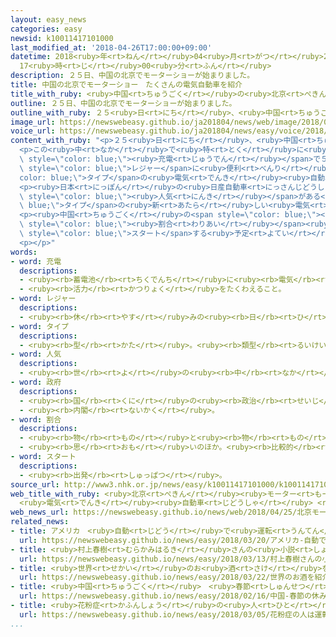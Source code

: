 ```yaml
---
layout: easy_news
categories: easy
newsid: k10011417101000
last_modified_at: '2018-04-26T17:00:00+09:00'
datetime: 2018<ruby>年<rt>ねん</rt></ruby>04<ruby>月<rt>がつ</rt></ruby>26<ruby>日<rt>にち</rt></ruby>
  17<ruby>時<rt>じ</rt></ruby>00<ruby>分<rt>ふん</rt></ruby>
description: ２５日、中国の北京でモーターショーが始まりました。
title: 中国の北京でモーターショー　たくさんの電気自動車を紹介
title_with_ruby: <ruby>中国<rt>ちゅうごく</rt></ruby>の<ruby>北京<rt>ぺきん</rt></ruby>でモーターショー　たくさんの<ruby>電気<rt>でんき</rt></ruby><ruby>自動車<rt>じどうしゃ</rt></ruby>を<ruby>紹介<rt>しょうかい</rt></ruby>
outline: ２５日、中国の北京でモーターショーが始まりました。
outline_with_ruby: ２５<ruby>日<rt>にち</rt></ruby>、<ruby>中国<rt>ちゅうごく</rt></ruby>の<ruby>北京<rt>ぺきん</rt></ruby>でモーターショーが<ruby>始<rt>はじ</rt></ruby>まりました。
image_url: https://newswebeasy.github.io/ja201804/news/web/image/2018/04/25/K10011417101_1804251627_1804251632_01_02.jpg
voice_url: https://newswebeasy.github.io/ja201804/news/easy/voice/2018/04/26/k10011417101000.mp4
content_with_ruby: "<p>２５<ruby>日<rt>にち</rt></ruby>、<ruby>中国<rt>ちゅうごく</rt></ruby>の<ruby>北京<rt>ぺきん</rt></ruby>でモーターショーが<ruby>始<rt>はじ</rt></ruby>まりました。いろいろな<ruby>国<rt>くに</rt></ruby>の<ruby>会社<rt>かいしゃ</rt></ruby>が<ruby>新<rt>あたら</rt></ruby>しい<ruby>車<rt>くるま</rt></ruby>を１０００<ruby>台<rt>だい</rt></ruby>ぐらい<ruby>紹介<rt>しょうかい</rt></ruby>しています。</p>\n\
  <p>この<ruby>中<rt>なか</rt></ruby>で<ruby>特<rt>とく</rt></ruby>に<ruby>多<rt>おお</rt></ruby>いのは<ruby>電気<rt>でんき</rt></ruby><ruby>自動車<rt>じどうしゃ</rt></ruby>です。<ruby>中国<rt>ちゅうごく</rt></ruby>の<ruby>北京<rt>ぺきん</rt></ruby><ruby>自動車<rt>じどうしゃ</rt></ruby>グループという<ruby>会社<rt>かいしゃ</rt></ruby>は、１<ruby>回<rt>かい</rt></ruby>の<span\
  \ style=\"color: blue;\"><ruby>充電<rt>じゅうでん</rt></ruby></span>で５００ｋｍ<ruby>走<rt>はし</rt></ruby>ることもできる<ruby>車<rt>くるま</rt></ruby>などを<ruby>紹介<rt>しょうかい</rt></ruby>しています。<ruby>上海<rt>しゃんはい</rt></ruby>の<ruby>会社<rt>かいしゃ</rt></ruby>は、<span\
  \ style=\"color: blue;\">レジャー</span>に<ruby>便利<rt>べんり</rt></ruby>なＳＵＶという<span style=\"\
  color: blue;\">タイプ</span>の<ruby>電気<rt>でんき</rt></ruby><ruby>自動車<rt>じどうしゃ</rt></ruby>を<ruby>出<rt>だ</rt></ruby>しました。</p>\n\
  <p><ruby>日本<rt>にっぽん</rt></ruby>の<ruby>日産自動車<rt>にっさんじどうしゃ</rt></ruby>も、<ruby>中国<rt>ちゅうごく</rt></ruby>で<span\
  \ style=\"color: blue;\"><ruby>人気<rt>にんき</rt></ruby></span>がある<span style=\"color:\
  \ blue;\">タイプ</span>の<ruby>新<rt>あたら</rt></ruby>しい<ruby>電気<rt>でんき</rt></ruby><ruby>自動車<rt>じどうしゃ</rt></ruby>を<ruby>紹介<rt>しょうかい</rt></ruby>しています。</p>\n\
  <p><ruby>中国<rt>ちゅうごく</rt></ruby>の<span style=\"color: blue;\"><ruby>政府<rt>せいふ</rt></ruby></span>は、<ruby>空気<rt>くうき</rt></ruby>が<ruby>汚<rt>よご</rt></ruby>れないようにするため、<ruby>電気<rt>でんき</rt></ruby><ruby>自動車<rt>じどうしゃ</rt></ruby>などガソリン<ruby>以外<rt>いがい</rt></ruby>でも<ruby>走<rt>はし</rt></ruby>る<ruby>車<rt>くるま</rt></ruby>を<ruby>多<rt>おお</rt></ruby>くしたいと<ruby>考<rt>かんが</rt></ruby>えています。<ruby>来年<rt>らいねん</rt></ruby>からは、<ruby>会社<rt>かいしゃ</rt></ruby>が<ruby>作<rt>つく</rt></ruby>る<ruby>車<rt>くるま</rt></ruby>の<ruby>中<rt>なか</rt></ruby>で、<ruby>決<rt>き</rt></ruby>まった<span\
  \ style=\"color: blue;\"><ruby>割合<rt>わりあい</rt></ruby></span><ruby>以上<rt>いじょう</rt></ruby>を<ruby>電気<rt>でんき</rt></ruby><ruby>自動車<rt>じどうしゃ</rt></ruby>などにしなければならないという<ruby>新<rt>あたら</rt></ruby>しい<ruby>規則<rt>きそく</rt></ruby>が<span\
  \ style=\"color: blue;\">スタート</span>する<ruby>予定<rt>よてい</rt></ruby>です。</p>\n<p></p>\n\
  <p></p>"
words:
- word: 充電
  descriptions:
  - <ruby><rb>蓄電池</rb><rt>ちくでんち</rt></ruby>に<ruby><rb>電気</rb><rt>でんき</rt></ruby>をたくわえること。
  - <ruby><rb>活力</rb><rt>かつりょく</rt></ruby>をたくわえること。
- word: レジャー
  descriptions:
  - <ruby><rb>休</rb><rt>やす</rt></ruby>みの<ruby><rb>日</rb><rt>ひ</rt></ruby>に<ruby><rb>旅行</rb><rt>りょこう</rt></ruby>したり、<ruby><rb>楽</rb><rt>たの</rt></ruby>しく<ruby><rb>遊</rb><rt>あそ</rt></ruby>んだりして<ruby><rb>過</rb><rt>す</rt></ruby>ごすこと。<ruby><rb>余暇</rb><rt>よか</rt></ruby>。
- word: タイプ
  descriptions:
  - <ruby><rb>型</rb><rt>かた</rt></ruby>。<ruby><rb>類型</rb><rt>るいけい</rt></ruby>。
- word: 人気
  descriptions:
  - <ruby><rb>世</rb><rt>よ</rt></ruby>の<ruby><rb>中</rb><rt>なか</rt></ruby>の<ruby><rb>人</rb><rt>ひと</rt></ruby>たちのよい<ruby><rb>評判</rb><rt>ひょうばん</rt></ruby>。
- word: 政府
  descriptions:
  - <ruby><rb>国</rb><rt>くに</rt></ruby>の<ruby><rb>政治</rb><rt>せいじ</rt></ruby>を<ruby><rb>行</rb><rt>おこな</rt></ruby>うところ。
  - <ruby><rb>内閣</rb><rt>ないかく</rt></ruby>。
- word: 割合
  descriptions:
  - <ruby><rb>物</rb><rt>もの</rt></ruby>と<ruby><rb>物</rb><rt>もの</rt></ruby>との<ruby><rb>関係</rb><rt>かんけい</rt></ruby>を、<ruby><rb>数</rb><rt>かず</rt></ruby>で<ruby><rb>表</rb><rt>あらわ</rt></ruby>したもの。<ruby><rb>割</rb><rt>わり</rt></ruby>。<ruby><rb>率</rb><rt>りつ</rt></ruby>。<ruby><rb>歩合</rb><rt>ぶあい</rt></ruby>。
  - <ruby><rb>思</rb><rt>おも</rt></ruby>いのほか。<ruby><rb>比較的</rb><rt>ひかくてき</rt></ruby>。
- word: スタート
  descriptions:
  - <ruby><rb>出発</rb><rt>しゅっぱつ</rt></ruby>。
source_url: http://www3.nhk.or.jp/news/easy/k10011417101000/k10011417101000.html
web_title_with_ruby: <ruby>北京<rt>ぺきん</rt></ruby><ruby>モーター<rt>もーたー</rt></ruby><ruby>ショー<rt>しょー</rt></ruby><ruby>開幕<rt>かいまく</rt></ruby>
  <ruby>電気<rt>でんき</rt></ruby><ruby>自動車<rt>じどうしゃ</rt></ruby> <ruby>最新<rt>さいしん</rt></ruby><ruby>モデル<rt>もでる</rt></ruby>を<ruby>競<rt>きそ</rt></ruby>う
web_news_url: https://newswebeasy.github.io/news/web/2018/04/25/北京モーターショー開幕-電気自動車-最新モデルを競う
related_news:
- title: アメリカ　<ruby>自動<rt>じどう</rt></ruby>で<ruby>運転<rt>うんてん</rt></ruby>する<ruby>車<rt>くるま</rt></ruby>の<ruby>事故<rt>じこ</rt></ruby>で<ruby>１人<rt>ひとり</rt></ruby>が<ruby>亡<rt>な</rt></ruby>くなる
  url: https://newswebeasy.github.io/news/easy/2018/03/20/アメリカ-自動で運転する車の事故で1人が亡くなる
- title: <ruby>村上春樹<rt>むらかみはるき</rt></ruby>さんの<ruby>小説<rt>しょうせつ</rt></ruby>「<ruby>騎士団長殺<rt>きしだんちょうごろ</rt></ruby>し」を<ruby>中国<rt>ちゅうごく</rt></ruby>で<ruby>売<rt>う</rt></ruby>り<ruby>始<rt>はじ</rt></ruby>める
  url: https://newswebeasy.github.io/news/easy/2018/03/13/村上春樹さんの小説騎士団長殺しを中国で売り始める
- title: <ruby>世界<rt>せかい</rt></ruby>のお<ruby>酒<rt>さけ</rt></ruby>を<ruby>紹介<rt>しょうかい</rt></ruby>するイベント　<ruby>日本酒<rt>にほんしゅ</rt></ruby>も<ruby>紹介<rt>しょうかい</rt></ruby>
  url: https://newswebeasy.github.io/news/easy/2018/03/22/世界のお酒を紹介するイベント-日本酒も紹介
- title: <ruby>中国<rt>ちゅうごく</rt></ruby>　<ruby>春節<rt>しゅんせつ</rt></ruby>の<ruby>休<rt>やす</rt></ruby>みに６５０<ruby>万<rt>まん</rt></ruby><ruby>人<rt>にん</rt></ruby>が<ruby>外国<rt>がいこく</rt></ruby><ruby>旅行<rt>りょこう</rt></ruby>に<ruby>行<rt>い</rt></ruby>く
  url: https://newswebeasy.github.io/news/easy/2018/02/16/中国-春節の休みに650万人が外国旅行に行く
- title: <ruby>花粉症<rt>かふんしょう</rt></ruby>の<ruby>人<rt>ひと</rt></ruby>は<ruby>運転<rt>うんてん</rt></ruby><ruby>中<rt>ちゅう</rt></ruby>のくしゃみに<ruby>気<rt>き</rt></ruby>をつけて
  url: https://newswebeasy.github.io/news/easy/2018/03/05/花粉症の人は運転中のくしゃみに気をつけて
...
```

